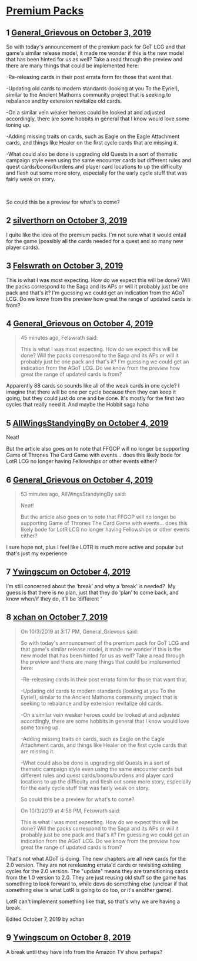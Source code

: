 # [Premium Packs](https://community.fantasyflightgames.com/topic/300759-premium-packs/)

## 1 [General_Grievous on October 3, 2019](https://community.fantasyflightgames.com/topic/300759-premium-packs/?do=findComment&comment=3798926)

So with today's announcement of the premium pack for GoT LCG and that game's similar release model, it made me wonder if this is the new model that has been hinted for us as well? Take a read through the preview and there are many things that could be implemented here:

-Re-releasing cards in their post errata form for those that want that.

-Updating old cards to modern standards (looking at you To the Eyrie!), similar to the Ancient Mathoms community project that is seeking to rebalance and by extension revitalize old cards.

-On a similar vein weaker heroes could be looked at and adjusted accordingly, there are some hobbits in general that I know would love some toning up.

-Adding missing traits on cards, such as Eagle on the Eagle Attachment cards, and things like Healer on the first cycle cards that are missing it.

-What could also be done is upgrading old Quests in a sort of thematic campaign style even using the same encounter cards but different rules and quest cards/boons/burdens and player card locations to up the difficulty and flesh out some more story, especially for the early cycle stuff that was fairly weak on story.

 

So could this be a preview for what's to come?

## 2 [silverthorn on October 3, 2019](https://community.fantasyflightgames.com/topic/300759-premium-packs/?do=findComment&comment=3798965)

I quite like the idea of the premium packs. I'm not sure what it would entail for the game (possibly all the cards needed for a quest and so many new player cards).

## 3 [Felswrath on October 3, 2019](https://community.fantasyflightgames.com/topic/300759-premium-packs/?do=findComment&comment=3799012)

This is what I was most expecting. How do we expect this will be done? Will the packs correspond to the Saga and its APs or will it probably just be one pack and that's it? I'm guessing we could get an indication from the AGoT LCG. Do we know from the preview how great the range of updated cards is from?

## 4 [General_Grievous on October 4, 2019](https://community.fantasyflightgames.com/topic/300759-premium-packs/?do=findComment&comment=3799044)

> 45 minutes ago, Felswrath said:
> 
> This is what I was most expecting. How do we expect this will be done? Will the packs correspond to the Saga and its APs or will it probably just be one pack and that's it? I'm guessing we could get an indication from the AGoT LCG. Do we know from the preview how great the range of updated cards is from?

Apparently 88 cards so sounds like all of the weak cards in one cycle? I imagine that there will be one per cycle because then they can keep it going, but they could just do one and be done. It's mostly for the first two cycles that really need it. And maybe the Hobbit saga haha

## 5 [AllWingsStandyingBy on October 4, 2019](https://community.fantasyflightgames.com/topic/300759-premium-packs/?do=findComment&comment=3799230)

Neat! 

But the article also goes on to note that FFGOP will no longer be supporting Game of Thrones The Card Game with events... does this likely bode for LotR LCG no longer having Fellowships or other events either?

## 6 [General_Grievous on October 4, 2019](https://community.fantasyflightgames.com/topic/300759-premium-packs/?do=findComment&comment=3799242)

> 53 minutes ago, AllWingsStandyingBy said:
> 
> Neat! 
> 
> But the article also goes on to note that FFGOP will no longer be supporting Game of Thrones The Card Game with events... does this likely bode for LotR LCG no longer having Fellowships or other events either?

I sure hope not, plus I feel like LOTR is much more active and popular but that's just my experience

## 7 [Ywingscum on October 4, 2019](https://community.fantasyflightgames.com/topic/300759-premium-packs/?do=findComment&comment=3799525)

I’m still concerned about the ‘break’ and why a ‘break’ is needed?  My guess is that there is no plan, just that they do ‘plan’ to come back, and know when/if they do, it’ll be ‘different ‘

## 8 [xchan on October 7, 2019](https://community.fantasyflightgames.com/topic/300759-premium-packs/?do=findComment&comment=3801424)

> On 10/3/2019 at 3:17 PM, General_Grievous said:
> 
> So with today's announcement of the premium pack for GoT LCG and that game's similar release model, it made me wonder if this is the new model that has been hinted for us as well? Take a read through the preview and there are many things that could be implemented here:
> 
> -Re-releasing cards in their post errata form for those that want that.
> 
> -Updating old cards to modern standards (looking at you To the Eyrie!), similar to the Ancient Mathoms community project that is seeking to rebalance and by extension revitalize old cards.
> 
> -On a similar vein weaker heroes could be looked at and adjusted accordingly, there are some hobbits in general that I know would love some toning up.
> 
> -Adding missing traits on cards, such as Eagle on the Eagle Attachment cards, and things like Healer on the first cycle cards that are missing it.
> 
> -What could also be done is upgrading old Quests in a sort of thematic campaign style even using the same encounter cards but different rules and quest cards/boons/burdens and player card locations to up the difficulty and flesh out some more story, especially for the early cycle stuff that was fairly weak on story.
> 
> So could this be a preview for what's to come?

> On 10/3/2019 at 4:58 PM, Felswrath said:
> 
> This is what I was most expecting. How do we expect this will be done? Will the packs correspond to the Saga and its APs or will it probably just be one pack and that's it? I'm guessing we could get an indication from the AGoT LCG. Do we know from the preview how great the range of updated cards is from?

That's not what AGoT is doing. The new chapters are all new cards for the 2.0 version. They are not rereleasing errata'd cards or revisiting existing cycles for the 2.0 version. The "update" means they are transitioning cards from the 1.0 version to 2.0. They are just reusing old stuff so the game has something to look forward to, while devs do something else (unclear if that something else is what LotR is going to do too, or it's another game).

LotR can't implement something like that, so that's why we are having a break.

Edited October 7, 2019 by xchan

## 9 [Ywingscum on October 8, 2019](https://community.fantasyflightgames.com/topic/300759-premium-packs/?do=findComment&comment=3801915)

A break until they have info from the Amazon TV show perhaps? 

